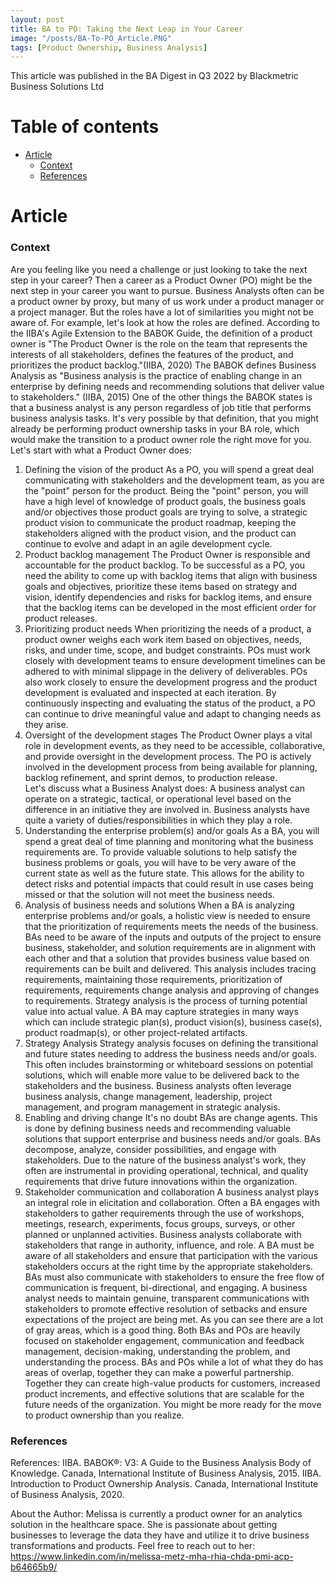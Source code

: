 ```yaml
---
layout: post
title: BA to PO: Taking the Next Leap in Your Career
image: "/posts/BA-To-PO_Article.PNG"
tags: [Product Ownership, Business Analysis]
---
```


This article was published in the BA Digest in Q3 2022 by Blackmetric Business Solutions Ltd

# Table of contents

- [Article](#overview-main)
    - [Context](#overview-context)
    - [References](#overview-references)

# Article  <a name="overview-main"></a>

### Context <a name="overview-context"></a>


Are you feeling like you need a challenge or just looking to take the next step in your career?  Then a career as a Product Owner (PO) might be the next step in your career you want to pursue. Business Analysts often can be a product owner by proxy, but many of us work under a product manager or a project manager. But the roles have a lot of similarities you might not be aware of. For example, let's look at how the roles are defined. According to the IIBA's Agile Extension to the BABOK Guide, the definition of a product owner is "The Product Owner is the role on the team that represents the interests of all stakeholders, defines the features of the product, and prioritizes the product backlog."(IIBA, 2020) The BABOK defines Business Analysis as "Business analysis is the practice of enabling change in an enterprise by defining needs and recommending solutions that deliver value to stakeholders." (IIBA, 2015) One of the other things the BABOK states is that a business analyst is any person regardless of job title that performs business analysis tasks.  It's very possible by that definition, that you might already be performing product ownership tasks in your BA role, which would make the transition to a product owner role the right move for you.
Let's start with what a Product Owner does:
1.	Defining the vision of the product
As a PO, you will spend a great deal communicating with stakeholders and the development team, as you are the "point" person for the product.  Being the "point" person, you will have a high level of knowledge of product goals, the business goals and/or objectives those product goals are trying to solve, a strategic product vision to communicate the product roadmap, keeping the stakeholders aligned with the product vision, and the product can continue to evolve and adapt in an agile development cycle.
2.	Product backlog management
The Product Owner is responsible and accountable for the product backlog.  To be successful as a PO, you need the ability to come up with backlog items that align with business goals and objectives, prioritize these items based on strategy and vision, identify dependencies and risks for backlog items, and ensure that the backlog items can be developed in the most efficient order for product releases.
3.	Prioritizing product needs
When prioritizing the needs of a product, a product owner weighs each work item based on objectives, needs, risks, and under time, scope, and budget constraints. POs must work closely with development teams to ensure development timelines can be adhered to with minimal slippage in the delivery of deliverables. POs also work closely to ensure the development progress and the product development is evaluated and inspected at each iteration. By continuously inspecting and evaluating the status of the product, a PO can continue to drive meaningful value and adapt to changing needs as they arise.
4.	Oversight of the development stages
The Product Owner plays a vital role in development events, as they need to be accessible, collaborative, and provide oversight in the development process. The PO is actively involved in the development process from being available for planning, backlog refinement, and sprint demos, to production release.  
Let's discuss what a Business Analyst does:
A business analyst can operate on a strategic, tactical, or operational level based on the difference in an initiative they are involved in. Business analysts have quite a variety of duties/responsibilities in which they play a role.  
1.	Understanding the enterprise problem(s) and/or goals
As a BA, you will spend a great deal of time planning and monitoring what the business requirements are.  To provide valuable solutions to help satisfy the business problems or goals, you will have to be very aware of the current state as well as the future state.  This allows for the ability to detect risks and potential impacts that could result in use cases being missed or that the solution will not meet the business needs.
2.	Analysis of business needs and solutions
When a BA is analyzing enterprise problems and/or goals, a holistic view is needed to ensure that the prioritization of requirements meets the needs of the business.  BAs need to be aware of the inputs and outputs of the project to ensure business, stakeholder, and solution requirements are in alignment with each other and that a solution that provides business value based on requirements can be built and delivered. This analysis includes tracing requirements, maintaining those requirements, prioritization of requirements, requirements change analysis and approving of changes to requirements. Strategy analysis is the process of turning potential value into actual value.  A BA may capture strategies in many ways which can include strategic plan(s), product vision(s), business case(s), product roadmap(s), or other project-related artifacts.
3.	Strategy Analysis
Strategy analysis focuses on defining the transitional and future states needing to address the business needs and/or goals. This often includes brainstorming or whiteboard sessions on potential solutions, which will enable more value to be delivered back to the stakeholders and the business.  Business analysts often leverage business analysis, change management, leadership, project management, and program management in strategic analysis.   
4.	Enabling and driving change 
It's no doubt BAs are change agents. This is done by defining business needs and recommending valuable solutions that support enterprise and business needs and/or goals. BAs decompose, analyze, consider possibilities, and engage with stakeholders.  Due to the nature of the business analyst's work, they often are instrumental in providing operational, technical, and quality requirements that drive future innovations within the organization.
5.	Stakeholder communication and collaboration
A business analyst plays an integral role in elicitation and collaboration. Often a BA engages with stakeholders to gather requirements through the use of workshops, meetings, research, experiments, focus groups, surveys, or other planned or unplanned activities. Business analysts collaborate with stakeholders that range in authority, influence, and role.  A BA must be aware of all stakeholders and ensure that participation with the various stakeholders occurs at the right time by the appropriate stakeholders. BAs must also communicate with stakeholders to ensure the free flow of communication is frequent, bi-directional, and engaging.  A business analyst needs to maintain genuine, transparent communications with stakeholders to promote effective resolution of setbacks and ensure expectations of the project are being met. 
As you can see there are a lot of gray areas, which is a good thing.  Both BAs and POs are heavily focused on stakeholder engagement, communication and feedback management, decision-making, understanding the problem, and understanding the process. BAs and POs while a lot of what they do has areas of overlap, together they can make a powerful partnership.  Together they can create high-value products for customers, increased product increments, and effective solutions that are scalable for the future needs of the organization.  You might be more ready for the move to product ownership than you realize.

### References <a name="overview-references"></a>

References: 
IIBA. BABOK®: V3: A Guide to the Business Analysis Body of Knowledge. Canada, International Institute of Business Analysis, 2015. 
IIBA. Introduction to Product Ownership Analysis. Canada, International Institute of Business Analysis, 2020. 

About the Author:
Melissa is currently a product owner for an analytics solution in the healthcare space.  She is passionate about getting businesses to leverage the data they have and utilize it to drive business transformations and products.  Feel free to reach out to her: https://www.linkedin.com/in/melissa-metz-mha-rhia-chda-pmi-acp-b64665b9/

<br>
<br>
